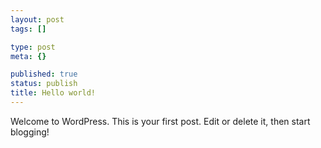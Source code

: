 ```yaml
--- 
layout: post
tags: []

type: post
meta: {}

published: true
status: publish
title: Hello world!
---
```

Welcome to WordPress. This is your first post. Edit or delete it, then start blogging!
